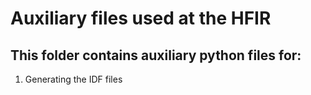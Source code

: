 # Auxiliary files used at the HFIR

## This folder contains auxiliary python files for:
1. Generating the IDF files
